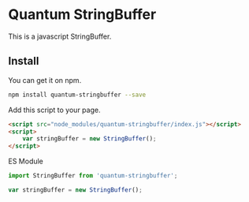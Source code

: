 # Quantum StringBuffer
This is a javascript StringBuffer.

## Install

You can get it on npm.
```bash
npm install quantum-stringbuffer --save
```

Add this script to your page.

```html
<script src="node_modules/quantum-stringbuffer/index.js"></script>
<script>
    var stringBuffer = new StringBuffer();
</script>
```

ES Module
```javascript
import StringBuffer from 'quantum-stringbuffer';

var stringBuffer = new StringBuffer();
```

